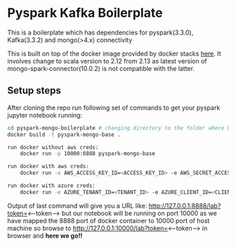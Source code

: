 # Pyspark Kafka Boilerplate
This is a boilerplate which has dependencies for pyspark(3.3.0), Kafka(3.3.2) and mongo(>4.x) connectivity

This is built on top of the docker image provided by docker stacks [here](https://hub.docker.com/r/jupyter/pyspark-notebook). 
It involves change to scala version to 2.12 from 2.13 as latest version of mongo-spark-connector(10.0.2) is not compatible with the latter.

## Setup steps
After cloning the repo run following set of commands to get your pyspark jupyter notebook running:

```sh
cd pyspark-mongo-boilerplate # changing directory to the folder where Dockerfile is present
docker build -t pyspark-mongo-base .

run docker without aws creds:
    docker run -p 10000:8888 pyspark-mongo-base

run docker with aws creds:
    docker run -e AWS_ACCESS_KEY_ID=<ACCESS_KEY_ID> -e AWS_SECRET_ACCESS_KEY=<SECRET_ACCESS_KEY> -e AWS_DEFAULT_REGION=us-west-2 -p 10000:8888 pyspark-mongo-base

run docker with azure creds:
    docker run -e AZURE_TENANT_ID=<TENANT_ID> -e AZURE_CLIENT_ID=<CLIENT_ID> -e AZURE_CLIENT_SECRET=<CLIENT_SECRET> -p 10000:8888 pyspark-mongo-base
```

Output of last command will give you a URL like:
http://127.0.0.1:8888/lab?token=<--token--> but our notebook will be running on port 10000 as we have mapped the 8888 port of docker container to 10000 port of host machine so browse to http://127.0.0.1:10000/lab?token=<--token--> in browser and **here we go!!**
